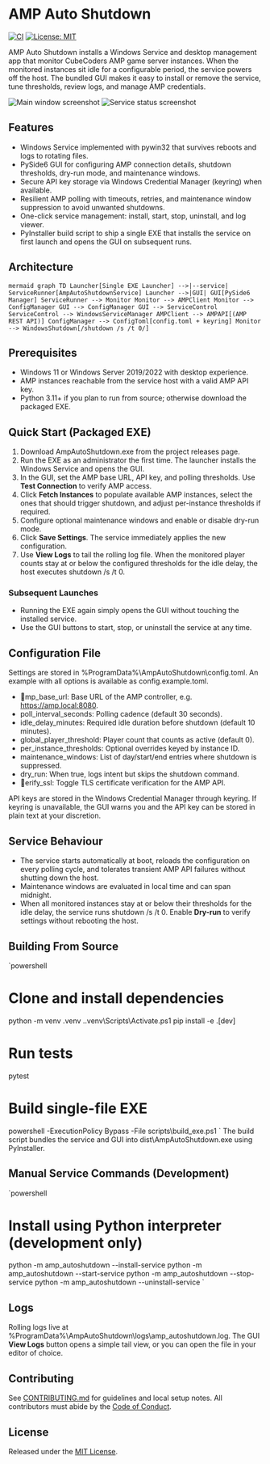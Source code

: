 # AMP Auto Shutdown

[![CI](https://github.com/your-org/amp-auto-shutdown/actions/workflows/ci.yml/badge.svg)](https://github.com/your-org/amp-auto-shutdown/actions/workflows/ci.yml)
[![License: MIT](https://img.shields.io/badge/License-MIT-yellow.svg)](LICENSE)

AMP Auto Shutdown installs a Windows Service and desktop management app that monitor CubeCoders AMP game server instances. When the monitored instances sit idle for a configurable period, the service powers off the host. The bundled GUI makes it easy to install or remove the service, tune thresholds, review logs, and manage AMP credentials.

![Main window screenshot](docs/screenshots/main-window.png)
![Service status screenshot](docs/screenshots/service-status.png)

## Features
- Windows Service implemented with pywin32 that survives reboots and logs to rotating files.
- PySide6 GUI for configuring AMP connection details, shutdown thresholds, dry-run mode, and maintenance windows.
- Secure API key storage via Windows Credential Manager (keyring) when available.
- Resilient AMP polling with timeouts, retries, and maintenance window suppression to avoid unwanted shutdowns.
- One-click service management: install, start, stop, uninstall, and log viewer.
- PyInstaller build script to ship a single EXE that installs the service on first launch and opens the GUI on subsequent runs.

## Architecture
`mermaid
graph TD
    Launcher[Single EXE Launcher] -->|--service| ServiceRunner[AmpAutoShutdownService]
    Launcher -->|GUI| GUI[PySide6 Manager]
    ServiceRunner --> Monitor
    Monitor --> AMPClient
    Monitor --> ConfigManager
    GUI --> ConfigManager
    GUI --> ServiceControl
    ServiceControl --> WindowsServiceManager
    AMPClient --> AMPAPI[(AMP REST API)]
    ConfigManager --> ConfigToml[config.toml + keyring]
    Monitor --> WindowsShutdown[/shutdown /s /t 0/]
`

## Prerequisites
- Windows 11 or Windows Server 2019/2022 with desktop experience.
- AMP instances reachable from the service host with a valid AMP API key.
- Python 3.11+ if you plan to run from source; otherwise download the packaged EXE.

## Quick Start (Packaged EXE)
1. Download AmpAutoShutdown.exe from the project releases page.
2. Run the EXE as an administrator the first time. The launcher installs the Windows Service and opens the GUI.
3. In the GUI, set the AMP base URL, API key, and polling thresholds. Use **Test Connection** to verify AMP access.
4. Click **Fetch Instances** to populate available AMP instances, select the ones that should trigger shutdown, and adjust per-instance thresholds if required.
5. Configure optional maintenance windows and enable or disable dry-run mode.
6. Click **Save Settings**. The service immediately applies the new configuration.
7. Use **View Logs** to tail the rolling log file. When the monitored player counts stay at or below the configured thresholds for the idle delay, the host executes shutdown /s /t 0.

### Subsequent Launches
- Running the EXE again simply opens the GUI without touching the installed service.
- Use the GUI buttons to start, stop, or uninstall the service at any time.

## Configuration File
Settings are stored in %ProgramData%\AmpAutoShutdown\config.toml. An example with all options is available as config.example.toml.

- mp_base_url: Base URL of the AMP controller, e.g. https://amp.local:8080.
- poll_interval_seconds: Polling cadence (default 30 seconds).
- idle_delay_minutes: Required idle duration before shutdown (default 10 minutes).
- global_player_threshold: Player count that counts as active (default 0).
- per_instance_thresholds: Optional overrides keyed by instance ID.
- maintenance_windows: List of day/start/end entries where shutdown is suppressed.
- dry_run: When true, logs intent but skips the shutdown command.
- erify_ssl: Toggle TLS certificate verification for the AMP API.

API keys are stored in the Windows Credential Manager through keyring. If keyring is unavailable, the GUI warns you and the API key can be stored in plain text at your discretion.

## Service Behaviour
- The service starts automatically at boot, reloads the configuration on every polling cycle, and tolerates transient AMP API failures without shutting down the host.
- Maintenance windows are evaluated in local time and can span midnight.
- When all monitored instances stay at or below their thresholds for the idle delay, the service runs shutdown /s /t 0. Enable **Dry-run** to verify settings without rebooting the host.

## Building From Source
`powershell
# Clone and install dependencies
python -m venv .venv
.\.venv\Scripts\Activate.ps1
pip install -e .[dev]

# Run tests
pytest

# Build single-file EXE
powershell -ExecutionPolicy Bypass -File scripts\build_exe.ps1
`
The build script bundles the service and GUI into dist\AmpAutoShutdown.exe using PyInstaller.

## Manual Service Commands (Development)
`powershell
# Install using Python interpreter (development only)
python -m amp_autoshutdown --install-service
python -m amp_autoshutdown --start-service
python -m amp_autoshutdown --stop-service
python -m amp_autoshutdown --uninstall-service
`

## Logs
Rolling logs live at %ProgramData%\AmpAutoShutdown\logs\amp_autoshutdown.log. The GUI **View Logs** button opens a simple tail view, or you can open the file in your editor of choice.

## Contributing
See [CONTRIBUTING.md](CONTRIBUTING.md) for guidelines and local setup notes. All contributors must abide by the [Code of Conduct](CODE_OF_CONDUCT.md).

## License
Released under the [MIT License](LICENSE).
